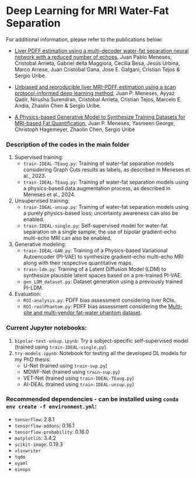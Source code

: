 # Deep Learning for MRI Water-Fat Separation

For additional information, please refer to the publications below:

- [Liver PDFF estimation using a multi-decoder water-fat separation neural network with a reduced number of echoes](https://link.springer.com/article/10.1007/s00330-023-09576-2), Juan Pablo Meneses, Cristobal Arrieta, Gabriel della Maggiora, Cecilia Besa, Jesús Urbina, Marco Arrese, Juan Cristóbal Gana, Jose E. Galgani, Cristian Tejos & Sergio Uribe.

- [Unbiased and reproducible liver MRI-PDFF estimation using a scan protocol-informed deep learning method](https://link.springer.com/10.1007/s00330-024-11164-x), Juan P. Meneses, Ayyaz Qadir, Nirusha Surendran, Cristobal Arrieta, Cristian Tejos, Marcelo E. Andia, Zhaolin Chen & Sergio Uribe.

- [A Physics-based Generative Model to Synthesize Training Datasets for MRI-based Fat Quantification](https://arxiv.org/abs/2412.08741), Juan P. Meneses, Yasmeen George, Christoph Hagemeyer, Zhaolin Chen, Sergio Uribe

### Description of the codes in the main folder
1. Supervised training:
	- ```train-IDEAL-TEaug.py```: Training of water-fat separation models considering Graph Cuts results as labels, as described in Meneses et al., 2023.
	- ```train-IDEAL-TEaug.py```: Training of water-fat separation models using a physics-based data augmentation process, as described in Meneses et al., 2024.
2. Unsupervised training:
	- ```train-IDEAL-unsup.py```: Training of water-fat separation models using a purely physics-based loss; uncertainty awareness can also be enabled.
	- ```train-IDEAL-single.py```: Self-supervised model for water-fat separation on a single sample; the use of bipolar gradient-echo multi-echo MRI can also be enabled.
3. Generative modeling:
	- ```train-IDEAL-GAN.py```: Training of a Physics-based Variational Autoencoder (PI-VAE) to synthesize gradient-echo multi-echo MRI along with their respective quantitative maps.
	- ```train-ldm.py```: Training of a Latent Diffusion Model (LDM) to synthesize plausible latent spaces based on a pre-trained PI-VAE.
	- ```gen_LDM_dataset.py```: Dataset generation using a previously trained PI-LDM.
4. Evaluation:
	- ```ROI-analysis.py```: PDFF bias assessment considering liver ROIs.
	- ```ROI-realPhantom.py```: PDFF bias assessment considering the [Multi-site and multi-vendor fat-water phantom dataset](https://onlinelibrary.wiley.com/doi/full/10.1002/mrm.26228).

### Current Jupyter notebooks:
1. ```bipolar-test-unsup.ipynb```: Try a subject-specific self-supervised model (trained using ```train-IDEAL-single.py```).
2. ```try-models.ipynb```: Notebook for testing all the developed DL models for my PhD thesis:
	- U-Net (trained using ```train-sup.py```)
	- MDWF-Net (trained using ```train-sup.py```)
	- VET-Net (trained using ```train-IDEAL-TEaug.py```)
	- AI-DEAL (trained using ```train-IDEAL-unsup.py```)

### Recommended dependencies - can be installed using ```conda env create -f environment.yml```:
- ```tensorflow```: 2.8.1
- ```tensorflow-addons```: 0.16.1
- ```tensorflow-probability```: 0.16.0
- ```matplotlib```: 3.4.2
- ```scikit-image```: 0.19.3
- ```xlsxwriter```
- ```tqdm```
- ```oyaml```
- ```einops```

